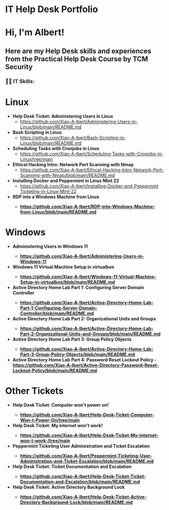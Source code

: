 # IT Help Desk Portfolio
<h1>Hi, I'm Albert!

<h2>Here are my Help Desk skills and experiences from the Practical Help Desk Course by TCM Security</h2>

<h3>👨‍💻 IT Skills:</h3>

# Linux
  - <b>Help Desk Ticket: Administering Users in Linux</b>
    - https://github.com/Xiao-A-lbert/Administering-Users-in-Linux/blob/main/README.md 
  - <b>Bash Scripting in Linux</b>
    - https://github.com/Xiao-A-lbert/Bash-Scripting-in-Linux/blob/main/README.md
  - <b>Scheduling Tasks with Cronjobs in Linux</b>
    - https://github.com/Xiao-A-lbert/Scheduling-Tasks-with-Cronjobs-in-Linux/tree/main
  - <b>Ethical Hacking Intro: Network Port Scanning with Nmap</b>
    - https://github.com/Xiao-A-lbert/Ethical-Hacking-Intro-Network-Port-Scanning-with-Nmap/blob/main/README.md
  - <b>Installing Docker and Peppermint in Linux Mint 22</b>
    - [https://github.com/Xiao-A-lbert/Installing-Docker-and-Peppermint Ticketing-in-Linux-Mint-22](https://github.com/Xiao-A-lbert/Installing-Docker-and-Peppermint-in-Linux-Mint-22)
  - <b>RDP into a Windows Machine from Linux<b>
    - https://github.com/Xiao-A-lbert/RDP-into-Windows-Machine-from-Linux/blob/main/README.md

# Windows 
  - <b>Administering Users in Windows 11<b>
    - https://github.com/Xiao-A-lbert/Administering-Users-in-Windows-11
  - <b>Windows 11 Virtual Machine Setup in virtualbox<b>
    - https://github.com/Xiao-A-lbert/Windows-11-Virtual-Machine-Setup-in-virtualbox/blob/main/README.md
  - <b>Active Directory Home Lab Part 1: Configuring Server Domain Controller<b>
    - https://github.com/Xiao-A-lbert/Active-Directory-Home-Lab-Part-1-Configuring-Server-Domain-Controller/blob/main/README.md
  - <b>Active Directory Home Lab Part 2: Organizational Units and Groups<b>
    - https://github.com/Xiao-A-lbert/Active-Directory-Home-Lab-Part-2-Organizational-Units-and-Groups/blob/main/README.md
  - <b>Active Directory Home Lab Part 3: Group Policy Objects<b>
    - https://github.com/Xiao-A-lbert/Active-Directory-Home-Lab-Part-3-Group-Policy-Objects/blob/main/README.md
  - <b>Active Directory Home Lab Part 4: Password Reset Lockout Policy<b>
    -https://github.com/Xiao-A-lbert/Active-Directory-Password-Reset-Lockout-Policy/blob/main/README.md
        
# Other Tickets
  - <b>Help Desk Ticket: Computer won't power on!<b>
    - https://github.com/Xiao-A-lbert/Help-Desk-Ticket-Computer-Won-t-Power-On/tree/main
  - <b>Help Desk Ticket: My internet won't work!<b>
    - https://github.com/Xiao-A-lbert/Help-Desk-Ticket-My-internet-won-t-work-/tree/main
  - <b>Peppermint Ticketing User Administration and Ticket Escalation<b>
    - https://github.com/Xiao-A-lbert/Peppermint-Ticketing-User-Administration-and-Ticket-Escalation/blob/main/README.md
  - <b>Help Desk Ticket: Ticket Documentation and Escalation<b>
    - https://github.com/Xiao-A-lbert/Help-Desk-Ticket-Ticket-Documentation-and-Escalation/blob/main/README.md
  - <b>Help Desk Ticket: Active Directory Background Lock<b>
    - https://github.com/Xiao-A-lbert/Help-Desk-Ticket-Active-Directory-Background-Lock/blob/main/README.md
